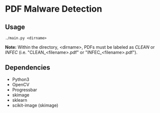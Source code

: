 PDF Malware Detection
===========

## Usage
```
./main.py <dirname>
```

**Note:** Within the directory, \<dirname\>, PDFs must be labeled as *CLEAN* or
*INFEC* (i.e. "CLEAN_\<filename\>.pdf" or "INFEC_\<filename\>.pdf").

## Dependencies
* Python3
* OpenCV
* Progressbar
* skimage
* sklearn
* scikit-image (skimage)
